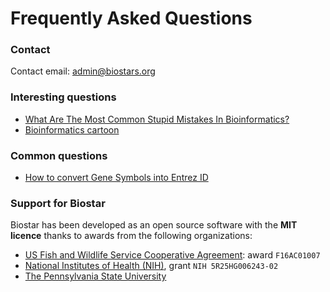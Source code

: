 # Frequently Asked Questions

### Contact

Contact email: [admin@biostars.org](mailto:admin@biostars.org)

### Interesting questions

* [What Are The Most Common Stupid Mistakes In Bioinformatics?](https://www.biostars.org/p/7126/)
* [Bioinformatics cartoon](https://www.biostars.org/p/16049/)

### Common questions

* [How to convert Gene Symbols into Entrez ID](https://www.biostars.org/p/9461782/)

### Support for Biostar

Biostar has been developed as an open source software with the **MIT licence** thanks to awards from the following
organizations:

* [US Fish and Wildlife Service Cooperative Agreement](https://www.fws.gov/grants/atc.html): award `F16AC01007`
* [National Institutes of Health (NIH)](http://www.nih.gov/), grant `NIH 5R25HG006243-02`
* [The Pennsylvania State University](http://www.psu.edu/)
